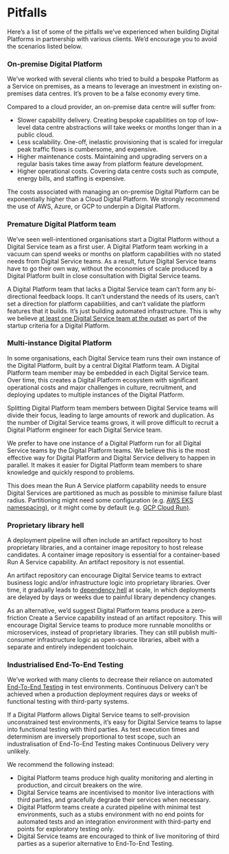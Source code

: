 # Pitfalls

Here’s a list of some of the pitfalls we’ve experienced when building Digital Platforms in partnership with various clients. We’d encourage you to avoid the scenarios listed below. 

### On-premise Digital Platform

We’ve worked with several clients who tried to build a bespoke Platform as a Service on premises, as a means to leverage an investment in existing on-premises data centres. It’s proven to be a false economy every time.

Compared to a cloud provider, an on-premise data centre will suffer from:

* Slower capability delivery. Creating bespoke capabilities on top of low-level data centre abstractions will take weeks or months longer than in a public cloud.
* Less scalability. One-off, inelastic provisioning that is scaled for irregular peak traffic flows is cumbersome, and expensive.
* Higher maintenance costs. Maintaining and upgrading servers on a regular basis takes time away from platform feature development. 
* Higher operational costs. Covering data centre costs such as compute, energy bills, and staffing is expensive.

The costs associated with managing an on-premise Digital Platform can be exponentially higher than a Cloud Digital Platform. We strongly recommend the use of AWS, Azure, or GCP to underpin a Digital Platform.

### Premature Digital Platform team

We’ve seen well-intentioned organisations start a Digital Platform without a Digital Service team as a first user. A Digital Platform team working in a vacuum can spend weeks or months on platform capabilities with no stated needs from Digital Service teams. As a result, future Digital Service teams have to go their own way, without the economies of scale produced by a Digital Platform built in close consultation with Digital Service teams.

A Digital Platform team that lacks a Digital Service team can’t form any bi-directional feedback loops. It can’t understand the needs of its users, can’t set a direction for platform capabilities, and can’t validate the platform features that it builds. It’s just building automated infrastructure. This is why we believe [at least one Digital Service team at the outset](https://digital-platform.playbook.ee/introduction/when-to-start-a-digital-platform) as part of the startup criteria for a Digital Platform.  

### Multi-instance Digital Platform

In some organisations, each Digital Service team runs their own instance of the Digital Platform, built by a central Digital Platform team. A Digital Platform team member may be embedded in each Digital Service team. Over time, this creates a Digital Platform ecosystem with significant operational costs and major challenges in culture, recruitment, and deploying updates to multiple instances of the Digital Platform.

Splitting Digital Platform team members between Digital Service teams will divide their focus, leading to large amounts of rework and duplication. As the number of Digital Service teams grows, it will prove difficult to recruit a Digital Platform engineer for each Digital Service team. 

We prefer to have one instance of a Digital Platform run for all Digital Service teams by the Digital Platform teams. We believe this is the most effective way for Digital Platform and Digital Service delivery to happen in parallel. It makes it easier for Digital Platform team members to share knowledge and quickly respond to problems.

This does mean the Run A Service platform capability needs to ensure Digital Services are partitioned as much as possible to minimise failure blast radius. Partitioning might need some configuration \(e.g. [AWS EKS namespacing\)](https://aws.amazon.com/eks/), or it might come by default \(e.g. [GCP Cloud Run\)](https://cloud.google.com/run/). 

### Proprietary library hell

A deployment pipeline will often include an artifact repository to host proprietary libraries, and a container image repository to host release candidates. A container image repository is essential for a container-based Run A Service capability. An artifact repository is not essential. 

An artifact repository can encourage Digital Service teams to extract business logic and/or infrastructure logic into proprietary libraries. Over time, it gradually leads to [dependency hell](https://en.wikipedia.org/wiki/Dependency_hell) at scale, in which deployments are delayed by days or weeks due to painful library dependency changes.

As an alternative, we’d suggest Digital Platform teams produce a zero-friction Create a Service capability instead of an artifact repository. This will encourage Digital Service teams to produce more runnable monoliths or microservices, instead of proprietary libraries. They can still publish multi-consumer infrastructure logic as open-source libraries, albeit with a separate and entirely independent toolchain.

### Industrialised End-To-End Testing

We’ve worked with many clients to decrease their reliance on automated [End-To-End Testing](https://www.stevesmith.tech/blog/end-to-end-testing-considered-harmful/) in test environments. Continuous Delivery can’t be achieved when a production deployment requires days or weeks of functional testing with third-party systems.

If a Digital Platform allows Digital Service teams to self-provision unconstrained test environments, it’s easy for Digital Service teams to lapse into functional testing with third parties. As test execution times and determinism are inversely proportional to test scope, such an industralisation of End-To-End Testing makes Continuous Delivery very unlikely.

We recommend the following instead:

* Digital Platform teams produce high quality monitoring and alerting in production, and circuit breakers on the wire.
* Digital Service teams are incentivised to monitor live interactions with third parties, and gracefully degrade their services when necessary.
* Digital Platform teams create a curated pipeline with minimal test environments, such as a stubs environment with no end points for automated tests and an integration environment with third-party end points for exploratory testing only.
* Digital Service teams are encouraged to think of live monitoring of third parties as a superior alternative to End-To-End Testing.

